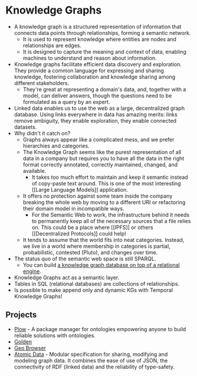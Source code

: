# Knowledge Graphs

- A knowledge graph is a structured representation of information that connects data points through relationships, forming a semantic network.
  - It is used to represent knowledge where entities are nodes and relationships are edges.
  - It is designed to capture the meaning and context of data, enabling machines to understand and reason about information.
- Knowledge graphs facilitate efficient data discovery and exploration. They provide a common language for expressing and sharing knowledge, fostering collaboration and knowledge sharing among different stakeholders.
  - They're great at representing a domain's data, and, together with a model, can deliver answers, though the questions need to be formulated as a query by an expert.
- Linked data enables us to use the web as a large, decentralized graph database. Using links everywhere in data has amazing merits: links remove ambiguity, they enable exploration, they enable connected datasets.
- Why didn't it catch on?
  - Graphs always appear like a complicated mess, and we prefer hierarchies and categories.
  - The Knowledge Graph seems like the purest representation of all data in a company but requires you to have all the data in the right format correctly annotated, correctly maintained, changed, and available.
    - It takes too much effort to maintain and keep it semantic instead of copy-paste text around. This is one of the most interesting [[Large Language Models]] application.
  - It offers no protection against some team inside the company breaking the whole web by moving to a different URI or refactoring their domain model in incompatible ways.
    - For the Semantic Web to work, the infrastructure behind it needs to permanently keep all of the necessary sources that a file relies on. This could be a place where [[IPFS]] or others [[Decentralized Protocols]] could help!
  - It tends to assume that the world fits into neat categories. Instead, we live in a world where membership in categories is partial, probabilistic, contested (Pluto), and changes over time.
- The status quo of the semantic web space is still SPARQL.
  - You can build [a knowledge graph database on top of a relational engine](https://twitter.com/RelationalAI).
- Knowledge Graphs act as a semantic layer.
- Tables in SQL (relational databases) are collections of relationships.
- Is possible to make append only and dynamic KGs with Temporal Knowledge Graphs!

## Projects

- [Plow](https://plow.pm/) - A package manager for ontologies empowering anyone to build reliable solutions with ontologies.
- [Golden](https://golden.com/)
- [Geo Browser](https://www.geobrowser.io/)
- [Atomic Data](https://docs.atomicdata.dev/) - Modular specification for sharing, modifying and modeling graph data. It combines the ease of use of JSON, the connectivity of RDF (linked data) and the reliability of type-safety.
